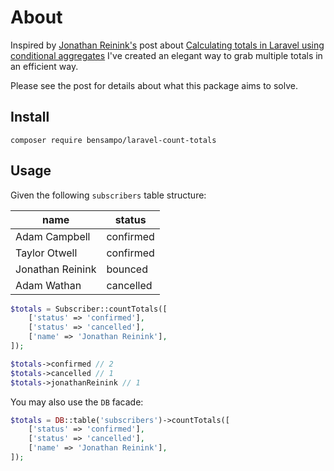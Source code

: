 # About

Inspired by [Jonathan Reinink's](https://reinink.ca) post about [Calculating totals in Laravel using conditional aggregates](https://reinink.ca/articles/calculating-totals-in-laravel-using-conditional-aggregates) I've created an elegant way to grab multiple totals in an efficient way.

Please see the post for details about what this package aims to solve.

## Install

```
composer require bensampo/laravel-count-totals
```

## Usage

Given the following `subscribers` table structure:

name | status
|---|---|
Adam Campbell | confirmed
Taylor Otwell | confirmed
Jonathan Reinink | bounced
Adam Wathan	| cancelled

```php
$totals = Subscriber::countTotals([
    ['status' => 'confirmed'],
    ['status' => 'cancelled'],
    ['name' => 'Jonathan Reinink'],
]);

$totals->confirmed // 2
$totals->cancelled // 1
$totals->jonathanReinink // 1
```

You may also use the `DB` facade:

```php
$totals = DB::table('subscribers')->countTotals([
    ['status' => 'confirmed'],
    ['status' => 'cancelled'],
    ['name' => 'Jonathan Reinink'],
]);
```